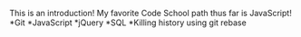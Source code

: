 This is an introduction!
My favorite Code School path thus far is JavaScript!
*Git
*JavaScript
*jQuery
*SQL
*Killing history using git rebase
